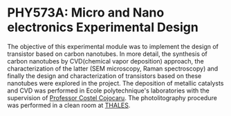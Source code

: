 # PHY573A: Micro and Nano electronics Experimental Design

The objective of this experimental module was to implement the design of transistor based on carbon nanotubes.
In more detail, the synthesis of carbon nanotubes by CVD(chemical vapor deposition) approach, the characterization of the latter (SEM microscopy, Raman spectroscopy) and finally the design and characterization of transistors based on these nanotubes were explored in the project.
The deposition of metallic catalysts and CVD was performed in Ecole polytechnique's laboratories with the supervision of [Professor Costel Cojocaru](https://www.researchgate.net/profile/Costel-Cojocaru/8). The photolitography procedure was performed in a clean room at [THALES](https://www.thalesgroup.com/fr).
